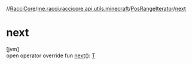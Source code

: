 //[RacciCore](../../../index.md)/[me.racci.raccicore.api.utils.minecraft](../index.md)/[PosRangeIterator](index.md)/[next](next.md)

# next

[jvm]\
open operator override fun [next](next.md)(): [T](index.md)

